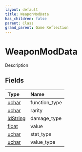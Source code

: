 ```yaml
---
layout: default
title: WeaponModData
has_children: false
parent: Class
grand_parent: Game Reflection
---
```

# WeaponModData
Description 

## Fields

| Type | Name |
|:----------|:--------------|
| [uchar](/riftbreaker-wiki/docs/game-reflection/enums/uchar/) | function_type |
| [uchar](/riftbreaker-wiki/docs/game-reflection/enums/uchar/) | rarity |
| [IdString](/riftbreaker-wiki/docs/game-reflection/components/id_string/) | damage_type |
| [float](/riftbreaker-wiki/docs/game-reflection/components/float/) | value |
| [uchar](/riftbreaker-wiki/docs/game-reflection/enums/uchar/) | stat_type |
| [uchar](/riftbreaker-wiki/docs/game-reflection/enums/uchar/) | value_type |

